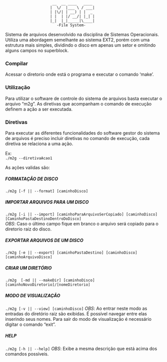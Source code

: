 						 __  __ ____   ____ 
						|  \/  |___ \ / ___|
						| |\/| | __) | |  _ 
						| |  | |/ __/| |_| |
						|_|  |_|_____|\____|
						   -File System-


Sistema de arquivos desenvolvido na disciplina de Sistemas Operacionais. Utiliza uma abordagem semelhante ao sistema EXT2, porém com uma estrutura mais simples, dividindo o disco em apenas um setor e omitindo alguns campos no superblock.


### Compilar
Acessar o diretorio onde está o programa e executar o comando ‘make’.

### Utilização
Para utilizar o software de controle do sistema de arquivos basta executar o arquivo “m2g”. As diretivas que acompanham o comando de execução definem a ação a ser executada. 

### Diretivas
Para executar as diferentes funcionalidades do software gestor do sistema de arquivos é preciso incluir diretivas no comando de execução, cada diretiva se relaciona a uma ação.

Ex:  
`./m2g --diretivaAcao1 `

As ações validas são:

##### FORMATAÇÃO DE DISCO
`./m2g [-f || --format] [caminhoDisco]`


##### IMPORTAR ARQUIVOS PARA UM DISCO
`./m2g [-i || --import] [caminhoParaArquivoSerCopiado] [caminhoDisco] [CaminhoPastaDestinoDentroDoDisco]`  
*OBS*: Caso o último campo fique em branco o arquivo será copiado para o diretorio raiz do disco.


##### EXPORTAR ARQUIVOS DE UM DISCO
`./m2g [-e || --export] [caminhoPastaDestino] [caminhoDisco] [caminhoArquivoDisco]`


##### CRIAR UM DIRETÓRIO
`./m2g  [-md || --makeDir] [caminhoDisco] [caminhoNovoDiretorio]/[nomeDiretorio]`


##### MODO DE VISUALIZAÇÃO 
`./m2g [-v || --view] [caminhoDisco]`
*OBS*: Ao entrar neste modo as entradas do diretório raiz são exibidas. É possível navegar entre elas inserindo seus nomes. Para sair do modo de visualização é necessário digitar o comando “exit”.


##### HELP
`./m2g [-h || --help]`
*OBS*: Exibe a mesma descrição que está acima dos comandos possíveis.

